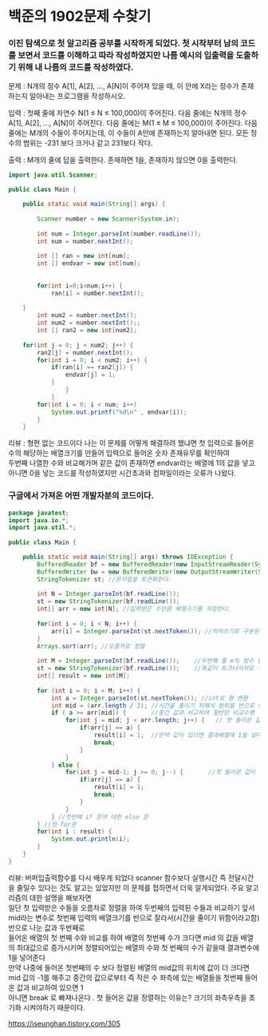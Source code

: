 # 백준의 1902문제 수찾기

### 이진 탐색으로 첫 알고리즘 공부를 시작하게 되었다. 첫 시작부터 남의 코드를 보면서 코드를 이해하고 따라 작성하였지만 나름 예시의 입출력을 도출하기 위해 내 나름의 코드를 작성하였다.  

문제 : N개의 정수 A[1], A[2], …, A[N]이 주어져 있을 때, 이 안에 X라는 정수가 존재하는지 알아내는 프로그램을 작성하시오.  

입력 : 첫째 줄에 자연수 N(1 ≤ N ≤ 100,000)이 주어진다. 다음 줄에는 N개의 정수 A[1], A[2], …, A[N]이 주어진다. 다음 줄에는 M(1 ≤ M ≤ 100,000)이 주어진다. 다음 줄에는 M개의 수들이 주어지는데, 이 수들이 A안에 존재하는지 알아내면 된다. 모든 정수의 범위는 -231 보다 크거나 같고 231보다 작다.  

출력 : M개의 줄에 답을 출력한다. 존재하면 1을, 존재하지 않으면 0을 출력한다.  


```java
import java.util.Scanner;	

public class Main {

	public static void main(String[] args) {
  
		Scanner number = new Scanner(System.in);
		
		int num = Integer.parseInt(number.readLine());
		int num = number.nextInt();
    
		int [] ran = new int[num];
		int [] endvar = new int[num]; 
	
	
		for(int i=0;i<num;i++) {
			ran[i] = number.nextInt();
			
	}
		int num2 = number.nextInt();
		int num2 = number.nextInt();;
		int [] ran2 = new int[num2];	
	
	for(int j = 0; j < num2; j++) {
		ran2[j] = number.nextInt();
		for(int i = 0; i < num2; i++) {
			if(ran[i] == ran2[j]) {
				endvar[j] = 1;
			}
				}
			}
		for(int i = 0; i < num; i++)
			System.out.printf("%d\n" , endvar[i]);
		}
	}
```
리뷰 : 형편 없는 코드이다 나는 이 문제를 어떻게 해결하려 했냐면 첫 입력으로 들어온 수의 해당하는 배열크기를 만들어 입력으로 들어온 숫자 존재유무를 확인하여  
두번째 나열한 수와 비교해가며 같은 값이 존재하면 endvar라는 배열에 1의 값을 넣고 아니면 0을 넣는 코드를 작성하였지만 시간초과와 컴파일이라는 오류가 나왔다.    

### 구글에서 가져온 어떤 개발자분의 코드이다.  

```java
package javatest;
import java.io.*;
import java.util.*;
	
public class Main {

	public static void main(String[] args) throws IOException {
		BufferedReader bf = new BufferedReader(new InputStreamReader(System.in));
		BufferedWriter bw = new BufferedWriter(new OutputStreamWriter(System.out));
		StringTokenizer st; //문자열을 토큰화한다. 
		
		int N = Integer.parseInt(bf.readLine());
		st = new StringTokenizer(bf.readLine());
		int[] arr = new int[N];	//입력받은 수만큼 배열크기를 지정한다. 
		
		for(int i = 0; i < N; i++) {
			arr[i] = Integer.parseInt(st.nextToken()); //띄어쓰기로 구분된 각 숫자를 배열에 넣음
		}
		Arrays.sort(arr); //오름차로 정렬 
		
		int M = Integer.parseInt(bf.readLine());	//두번째 줄 m의 정수 입력 
		st = new StringTokenizer(bf.readLine());	//똑같이 토크나이저로 구분입력 
		int[] result = new int[M];
		
		for (int i = 0; i < M; i++) {
			int a = Integer.parseInt(st.nextToken()); //int로 형 변환 
			int mid = (arr.length / 2); //시간을 줄이기 위해서 범위를 반으로 나눔.
			if ( a >= arr[mid]) {		//중간 값과 비교하여 절반만 비교수행 
				for(int j = mid; j < arr.length; j++) {   // 첫 들어온 값이 크다면 우측배열을 검사  
					if(arr[j] == a) {
						result[i] = 1; 	//만약 값이 있다면 결과배열에 1을 넣어주고 break;
						break;
					}
				}
			} else {
				for(int j = mid-1; j >= 0; j--) {       //첫 들어온 값이 작다면 좌측배열을 검사  
					if(arr[j] == a) {
						result[i] = 1;
						break;
					}
				}
			} //첫번째 if 문의 대한 else 문 	
		} //첫 for문 
		for(int i : result) {
			System.out.println(i);
		}
	}
}
```


리뷰: 버퍼입출력함수를 다시 배우게 되었다 scanner 함수보다 실행시간 즉 전달시간을 줄일수 있다는 것도 알고는 있었지만 이 문제를 접하면서 더욱 알게되었다. 주요 알고리즘의 대한 설명을 해보자면    
일단 첫 입력받은 수들을 오름차로 정렬을 하여 두번째의 입력된 수들과 비교하기 앞서 mid라는 변수로 첫번째 입력의 배열크기를 반으로 잘라서(시간을 줄이기 위함이라고함) 반으로 나눈 값과 두번째로    
들어온 배열의 첫 번째 수와 비교를 하여 배열의 첫번째 수가 크다면 mid 의 값을 배열의 최대값으로 증가시키며 정렬되어있는 배열의 수와 첫 번째의 수가 같을때 결과변수에 1을 넣어준다  
만약 나중에 들어온 첫번째의 수 보다 정렬된 배열의 mid값의 위치에 값이 더 크다면 mid 값의 -1를 해주고 중간의 값으로부터 즉 작은 수 좌측에 있는 배열들을 첫번째 들어온 값과 비교하여 있으면 1  
아니면 break 로 빠져나온다 .  첫 들어온 값을 정렬하는 이유는? 크기의 좌측우측을 초기화 시켜야하기 때문이다. 

https://iseunghan.tistory.com/305
